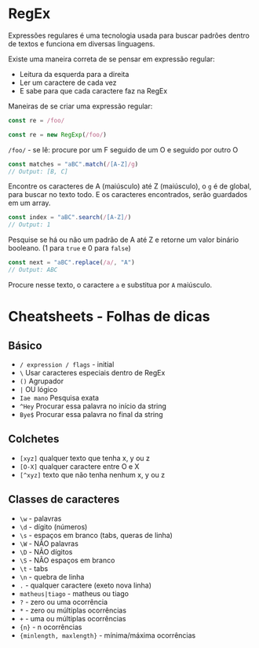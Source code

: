 # RegEx

Expressões regulares é uma tecnologia usada para buscar padrões dentro de textos e funciona em diversas linguagens.

Existe uma maneira correta de se pensar em expressão regular:

- Leitura da esquerda para a direita
- Ler um caractere de cada vez
- E sabe para que cada caractere faz na RegEx

Maneiras de se criar uma expressão regular:

```js
const re = /foo/

const re = new RegExp(/foo/)
```

`/foo/` - se lê: procure por um F seguido de um O e seguido por outro O

```js
const matches = "aBC".match(/[A-Z]/g)
// Output: [B, C]
```

Encontre os caracteres de A (maiúsculo) até Z (maiúsculo), o `g` é de global, para buscar no texto todo. E os caracteres encontrados, serão guardados em um array.

```js
const index = "aBC".search(/[A-Z]/)
// Output: 1
```

Pesquise se há ou não um padrão de A até Z e retorne um valor binário booleano. (1 para `true` e 0 para `false`)

```js
const next = "aBC".replace(/a/, "A")
// Output: ABC
```

Procure nesse texto, o caractere `a` e substitua por `A` maiúsculo.

# Cheatsheets - Folhas de dicas

## Básico

- `/ expression / flags` - initial
- `\` Usar caracteres especiais dentro de RegEx
- `()` Agrupador
- `|` OU lógico
- `Iae mano` Pesquisa exata
- `^Hey` Procurar essa palavra no início da string
- `Bye$` Procurar essa palavra no final da string

## Colchetes

- `[xyz]` qualquer texto que tenha x, y ou z
- `[O-X]` qualquer caractere entre O e X
- `[^xyz]` texto que não tenha nenhum x, y ou z

## Classes de caracteres

- `\w` - palavras
- `\d` - dígito (números)
- `\s` - espaços em branco (tabs, queras de linha)
- `\W` - NÃO palavras
- `\D` - NÃO dígitos
- `\S` - NÃO espaços em branco
- `\t` - tabs
- `\n` - quebra de linha
- `.` - qualquer caractere (exeto nova linha)
- `matheus|tiago` - matheus ou tiago
- `?` - zero ou uma ocorrência
- `*` - zero ou múltiplas ocorrências
- `+` - uma ou múltiplas ocorrências
- `{n}` - n ocorrências
- `{minlength, maxlength}` - mínima/máxima ocorrências
